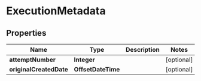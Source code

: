 

# ExecutionMetadata


## Properties

| Name | Type | Description | Notes |
|------------ | ------------- | ------------- | -------------|
|**attemptNumber** | **Integer** |  |  [optional] |
|**originalCreatedDate** | **OffsetDateTime** |  |  [optional] |



